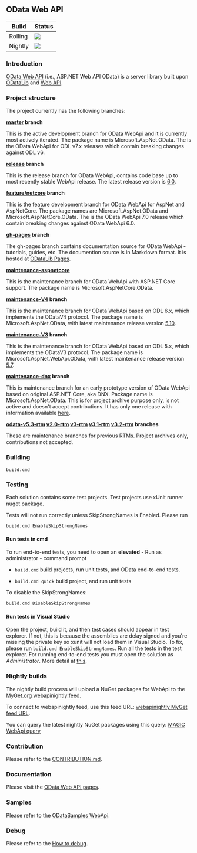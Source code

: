 ## OData Web API
 Build  | Status
--------|---------
Rolling | <img src="https://identitydivision.visualstudio.com/_apis/public/build/definitions/2cfe7ec3-b94f-4ab9-85ab-2ebff928f3fd/396/badge"/>
Nightly | <img src="https://identitydivision.visualstudio.com/_apis/public/build/definitions/2cfe7ec3-b94f-4ab9-85ab-2ebff928f3fd/397/badge"/>

### Introduction
[OData Web API](http://odata.github.io/WebApi) (i.e., ASP.NET Web API OData) is a server library built upon [ODataLib](https://github.com/OData/odata.net/) and [Web API](http://www.asp.net/web-api).

### Project structure
The project currently has the following branches:

**[master](https://github.com/OData/Webapi/tree/master) branch**

This is the active development branch for OData WebApi and it is currently most actively iterated. The package name is Microsoft.AspNet.OData. The is the OData WebApi for ODL v7.x releases which contain breaking changes against ODL v6.

**[release](https://github.com/OData/Webapi/tree/release) branch**

This is the release branch for OData WebApi, contains code base up to most recently stable WebApi release. The latest release version is [6.0](https://www.nuget.org/packages/Microsoft.AspNet.OData/6.0.0).

**[feature/netcore](https://github.com/OData/Webapi/tree/feature/netcore) branch**

This is the feature development branch for OData WebApi for AspNet and AspNetCore. The package names are Microsoft.AspNet.OData and Microsoft.AspNetCore.OData. The is the OData WebApi 7.0 release which contain breaking changes against OData WebApi 6.0.

**[gh-pages](https://github.com/OData/WebApi/tree/gh-pages) branch**

The gh-pages branch contains documentation source for OData WebApi - tutorials, guides, etc.  The documention source is in Markdown format. It is hosted at [ODataLib Pages](http://odata.github.io/WebApi/ "ODataLib Pages").

**[maintenance-aspnetcore](https://github.com/OData/Webapi/tree/maintenance-aspnetcore)**

This is the maintenance branch for OData WebApi with ASP.NET Core support. The package name is Microsoft.AspNetCore.OData.

**[maintenance-V4](https://github.com/OData/Webapi/tree/maintenance-V4) branch**

This is the maintenance branch for OData WebApi based on ODL 6.x, which implements the ODataV4 protocol. The package name is Microsoft.AspNet.OData, with latest maintenance release version [5.10](https://www.nuget.org/packages/Microsoft.AspNet.OData/5.10.0).

**[maintenance-V3](https://github.com/OData/Webapi/tree/maintenance-V3) branch** 

This is the maintenance branch for OData WebApi based on ODL 5.x, which implements the ODataV3 protocol. The package name is Microsoft.AspNet.WebApi.OData, with latest maintenance release version [5.7](https://www.nuget.org/packages/Microsoft.AspNet.WebApi.OData/5.7.0).

**[maintenance-dnx](https://github.com/OData/Webapi/tree/maintenance-dnx) branch**

This is maintenance branch for an early prototype version of OData WebApi based on original ASP.NET Core, aka DNX. Package name is Microsoft.AspNet.OData. This is for project archive purpose only, is not active and doesn't accept contributions. It has only one release with information available [here](http://odata.github.io/WebApi/#07-07-6-0-0-alpha1).

**[odata-v5.3-rtm](https://github.com/OData/WebApi/tree/odata-v5.3-rtm) [v2.0-rtm](https://github.com/OData/WebApi/tree/v2.0-rtm) [v3-rtm](https://github.com/OData/WebApi/tree/odata-v3-rtm) [v3.1-rtm](https://github.com/OData/WebApi/tree/v3.1-rtm) [v3.2-rtm](https://github.com/OData/WebApi/tree/v3.2-rtm) branches**

These are maintenance branches for previous RTMs. Project archives only, contributions not accepted.

### Building
```
build.cmd
```

### Testing
Each solution contains some test projects. Test projects use xUnit runner nuget package.

Tests will not run correctly unless SkipStrongNames is Enabled. Please run
```
build.cmd EnableSkipStrongNames
```

#### Run tests in cmd
To run end-to-end tests, you need to open an **elevated** - Run as administrator - command prompt

* `build.cmd` build projects, run unit tests, and OData end-to-end tests.

* `build.cmd quick` build project, and run unit tests

To disable the SkipStrongNames:
```
build.cmd DisableSkipStrongNames
```

#### Run tests in Visual Studio
Open the project, build it, and then test cases should appear in test explorer. If not, this is because the assemblies are delay signed and you're missing the private key so xunit will not load them in Visual Studio. To fix, please run `build.cmd EnableSkipStrongNames`. Run all the tests in the test explorer. For running end-to-end tests you must open the solution as *Administrator*. More detail at [this](http://odata.github.io/WebApi/#09-01-unittest-e2etest).

### Nightly builds
The nightly build process will upload a NuGet packages for WebApi to the [MyGet.org webapinightly feed](https://www.myget.org/gallery/webapinightly).

To connect to webapinightly feed, use this feed URL: [webapinightly MyGet feed URL](https://www.myget.org/F/webapinightly).

You can query the latest nightly NuGet packages using this query: [MAGIC WebApi query](https://www.myget.org/F/webapinightly/Packages?$select=Id,Version&$orderby=Version%20desc&$top=4&$format=application/json)

### Contribution
Please refer to the [CONTRIBUTION.md](https://github.com/OData/WebApi/blob/master/.github/CONTRIBUTION.md).

### Documentation
Please visit the [OData Web API pages](http://odata.github.io/WebApi).

### Samples
Please refer to the [ODataSamples WebApi](https://github.com/OData/ODataSamples/tree/master/WebApi).

### Debug
Please refer to the [How to debug](http://odata.github.io/WebApi/10-01-debug-webapi-source).
